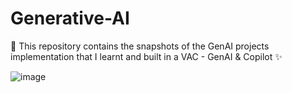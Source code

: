 # Generative-AI
🌃 This repository contains the snapshots of the GenAI projects implementation that I learnt and built in a VAC - GenAI &amp; Copilot ✨

![image](https://github.com/ArjuArch/Generative-AI/assets/102756303/77d35695-bb12-4e49-a784-8db7fd874791)

